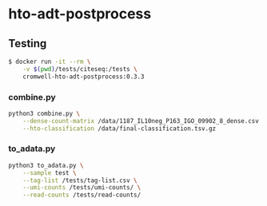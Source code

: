 # hto-adt-postprocess

## Testing

```bash
$ docker run -it --rm \
    -v $(pwd)/tests/citeseq:/tests \
    cromwell-hto-adt-postprocess:0.3.3
```

### combine.py

```bash
python3 combine.py \
    --dense-count-matrix /data/1187_IL10neg_P163_IGO_09902_8_dense.csv \
    --hto-classification /data/final-classification.tsv.gz
```

### to_adata.py

```bash
python3 to_adata.py \
    --sample test \
    --tag-list /tests/tag-list.csv \
    --umi-counts /tests/umi-counts/ \
    --read-counts /tests/read-counts/
```
